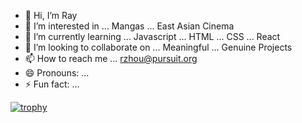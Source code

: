- 👋 Hi, I’m Ray
- 👀 I’m interested in ... Mangas ... East Asian Cinema 
- 🌱 I’m currently learning ... Javascript ... HTML ... CSS ... React
- 💞️ I’m looking to collaborate on ... Meaningful ... Genuine Projects
- 📫 How to reach me ... rzhou@pursuit.org
- 😄 Pronouns: ... 
- ⚡ Fun fact: ... 

<!---
runquan-ray-zhou/runquan-ray-zhou is a ✨ special ✨ repository because its `README.md` (this file) appears on your GitHub profile.
You can click the Preview link to take a look at your changes.
--->

[![trophy](https://github-profile-trophy.vercel.app/?username=runquan-ray-zhou&theme=buddhism)](https://github.com/ryo-ma/github-profile-trophy)
